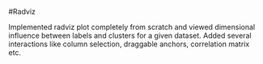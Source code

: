 #Radviz

Implemented radviz plot completely from scratch and viewed dimensional influence between labels and clusters for a given dataset. Added several interactions like column selection, draggable anchors, correlation matrix etc.
